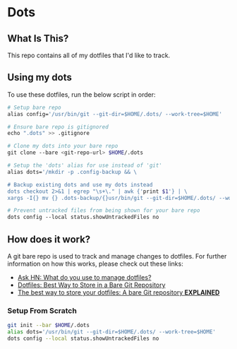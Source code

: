 # Dots

## What Is This?

This repo contains all of my dotfiles that I'd like to track.

## Using my dots

To use these dotfiles, run the below script in order:

```bash
# Setup bare repo
alias config='/usr/bin/git --git-dir=$HOME/.dots/ --work-tree=$HOME'

# Ensure bare repo is gitignored
echo ".dots" >> .gitignore

# Clone my dots into your bare repo
git clone --bare <git-repo-url> $HOME/.dots

# Setup the 'dots' alias for use instead of 'git'
alias dots='/mkdir -p .config-backup && \

# Backup existing dots and use my dots instead
dots checkout 2>&1 | egrep "\s+\." | awk {'print $1'} | \
xargs -I{} mv {} .dots-backup/{}usr/bin/git --git-dir=$HOME/.dots/ --work-tree=$HOME'

# Prevent untracked files from being shown for your bare repo
dots config --local status.showUntrackedFiles no

```

## How does it work?

A git bare repo is used to track and manage changes to dotfiles.
For further information on how this works, please check out these links:

- [Ask HN: What do you use to manage dotfiles?](https://news.ycombinator.com/item?id=11070797)
- [Dotfiles: Best Way to Store in a Bare Git Repository](https://www.atlassian.com/git/tutorials/dotfiles)
- [The best way to store your dotfiles: A bare Git repository **EXPLAINED** ](https://www.ackama.com/what-we-think/the-best-way-to-store-your-dotfiles-a-bare-git-repository-explained/)

### Setup From Scratch

```bash
git init --bar $HOME/.dots
alias dots='/usr/bin/git --git-dir=$HOME/.dots/ --work-tree=$HOME'
dots config --local status.showUntrackedFiles no
```
